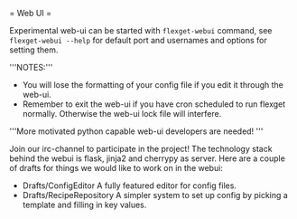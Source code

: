 = Web UI =

Experimental web-ui can be started with `flexget-webui` command, see `flexget-webui --help` for default port and usernames and options for setting them.

'''NOTES:'''
- You will lose the formatting of your config file if you edit it through the web-ui.
- Remember to exit the web-ui if you have cron scheduled to run flexget normally. Otherwise the web-ui lock file will interfere.

'''More motivated python capable web-ui developers are needed! '''

Join our irc-channel to participate in the project! The technology stack behind the webui is flask, jinja2 and cherrypy as server.
Here are a couple of drafts for things we would like to work on in the webui:
- Drafts/ConfigEditor A fully featured editor for config files.
- Drafts/RecipeRepository A simpler system to set up config by picking a template and filling in key values.